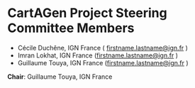 # CartAGen Project Steering Committee Members


- Cécile Duchêne, IGN France ( firstname.lastname@ign.fr )
- Imran Lokhat, IGN France (firstname.lastname@ign.fr )
- Guillaume Touya, IGN France (firstname.lastname@ign.fr )

**Chair**: Guillaume Touya, IGN France

